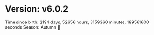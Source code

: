# Version: v6.0.2
Time since birth: 2194 days, 52656 hours, 3159360 minutes, 189561600 seconds
Season: Autumn 🍁
